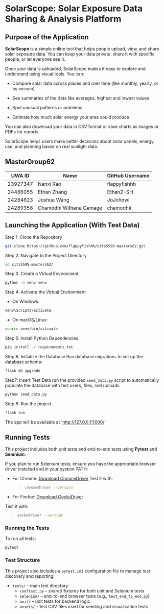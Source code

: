 # SolarScope: Solar Exposure Data Sharing & Analysis Platform

## Purpose of the Application

**SolarScope** is a simple online tool that helps people upload, view, and share solar exposure data. You can keep your data private, share it with specific people, or let everyone see it.

Once your data is uploaded, SolarScope makes it easy to explore and understand using visual tools. You can:

- Compare solar data across places and over time (like monthly, yearly, or by season)

- See summaries of the data like averages, highest and lowest values

- Spot unusual patterns or problems

- Estimate how much solar energy your area could produce

You can also download your data in CSV format or save charts as images or PDFs for reports.

SolarScope helps users make better decisions about solar panels, energy use, and planning based on real sunlight data.

## MasterGroup62

| UWA ID   | Name                    | GitHub Username |
| -------- | ----------------------- | --------------- |
| 23927347 | Nanxi Rao               | flappyfishhh    |
| 24486055 | Ethan Zhang             | EthanZ-SH       |
| 24284623 | Joshua Wang             | JoJohowl        |
| 24289358 | Chamodhi Withana Gamage | chamodhii       |

## Launching the Application (With Test Data)

Step 1: Clone the Repository

```bash
git clone https://github.com/flappyfishhh/cits5505-masters62.git
```

Step 2: Navigate to the Project Directory

```bash
cd cits5505-masters62/
```

Step 3: Create a Virtual Environment

```bash
python -m venv venv
```

Step 4: Activate the Virtual Environment

- On Windows:

```bash
venv\Scripts\activate
```

- On macOS/Linux:

```bash
source venv/bin/activate
```

Step 5: Install Python Dependencies

```bash
pip install -r requirements.txt
```

Step 6: Initialize the Database
Run database migrations to set up the database schema:

```bash
flask db upgrade
```

Step7: Insert Test Data
run the provided `seed_data.py` script to automatically populate the database with test users, files, and uploads.

```bash
python seed_data.py
```

Step 8: Run the project

```bash
flask run
```

The app will be available at 'http://127.0.0.1:5000/'

## Running Tests

This project includes both unit tests and end-to-end tests using **Pytest** and **Selenium**.

If you plan to run Selenium tests, ensure you have the appropriate browser driver installed and in your system PATH:

- For Chrome: [Download ChromeDriver](https://sites.google.com/chromium.org/driver/)
  Test it with:
  > ```bash
  > chromedriver --version
  > ```
- For Firefox: [Download GeckoDriver](https://github.com/mozilla/geckodriver/releases)

Test it with:

> ```bash
> geckodriver --version
> ```

### Running the Tests

To run all tests:

```bash
pytest
```

### Test Structure

This project also includes a `pytest.ini` configuration file to manage test discovery and reporting.

- `tests/` – main test directory
  - `conftest.py` – shared fixtures for both unit and Selenium tests
  - `selenium/` – end-to-end browser tests (e.g., `test_end_to_end.py`)
  - `unit/` – unit tests for backend logic
  - `assets/` – test CSV files used for seeding and visualization tests
